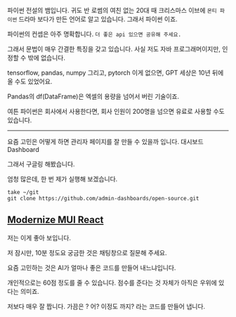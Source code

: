 파이썬 
전설의 뱀입니다.
귀도 반 로썸의 여친 없는 20대 때 크리스마스 이브에 `몬티 파이썬` 드라마 보다가 만든 언어로 알고 있습니다. 그래서 파이썬 이죠.

파이썬의 컨셉은 아주 명확합니다.
`더 좋은 api 있으면 공유해 주세요.`

그래서 문법이 매우 간결한 특징을 갖고 있습니다.
사실 저도 자바 프로그래머이지만, 인정할 수 밖에 없습니다.

tensorflow, pandas, numpy
그리고, pytorch
이게 없으면, GPT 세상은 10년 뒤에 올 수도 있었어요.

Pandas의 df(DataFrame)은 엑셀의 용량을 넘어서 버린 기술이죠.

여튼 파이썬은 회사에서 사용한다면, 회사 인원이 200명을 넘으면 유료로 사용할 수도 있습니다.

---

요즘 고민은 어떻게 하면 관리자 페이지를 잘 만들 수 있을까 입니다.
대시보드
Dashboard

그래서 구글링 해봤습니다.

엄청 많은데, 한 번 제가 실행해 보겠습니다.

```
take ~/git
git clone https://github.com/admin-dashboards/open-source.git
```

## [Modernize MUI React](https://adminmart.com/product/modernize-free-react-mui-dashboard/?ref=1 "https://adminmart.com/product/modernize-free-react-mui-dashboard/?ref=1")
저는 이게 좋아 보입니다.


저 잠시만, 10분 정도요
궁금한 것은 채팅창으로 질문해 주세요.

요즘 고민하는 것은
AI가 얼마나 좋은 코드를 만들어 내느냐입니다.

개인적으로는 60점 정도를 줄 수 있습니다.
점수를 준다는 것 자체가 아직은 우위에 있다는 의미죠.

저보다 매우 잘 짭니다.
가끔은 ? 어? 이정도 까지? 라는 코드를 만들어 냅니다.
